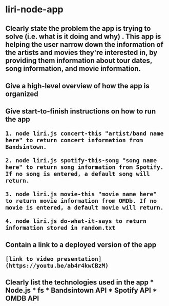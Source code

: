 <h1> liri-node-app



<h2>Clearly state the problem the app is trying to solve (i.e. what is it doing and why)
    . This app is helping the user narrow down the information of the artists and movies they're interested in, by providing them information about tour dates, song information, and movie information.


<h2>Give a high-level overview of how the app is organized


<h2>Give start-to-finish instructions on how to run the app

    1. node liri.js concert-this "artist/band name here" to return concert information from Bandsintown.

    2. node liri.js spotify-this-song "song name here" to return song information from Spotify. If no song is entered, a default song will return.

    3. node liri.js movie-this "movie name here" to return movie information from OMDb. If no movie is entered, a default movie will return.

    4. node liri.js do-what-it-says to return information stored in random.txt


<h2>Contain a link to a deployed version of the app

    [link to video presentation](https://youtu.be/ab4r4kwCBzM)


<h2>Clearly list the technologies used in the app
    * Node.js
    * fs
    * Bandsintown API
    * Spotify API
    * OMDB API


